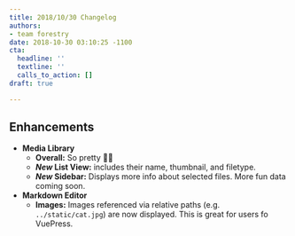 ```yaml
---
title: 2018/10/30 Changelog
authors:
- team forestry
date: 2018-10-30 03:10:25 -1100
cta:
  headline: ''
  textline: ''
  calls_to_action: []
draft: true

---
```

## Enhancements

* **Media Library**
  * **Overall:** So pretty 💁‍♀️
  * **_New_ List View:** includes their name, thumbnail, and filetype.
  * **_New_ Sidebar:** Displays more info about selected files. More fun data coming soon.
* **Markdown Editor**
  * **Images:** Images referenced via relative paths (e.g. `../static/cat.jpg`) are now displayed. This is great for users fo VuePress.
